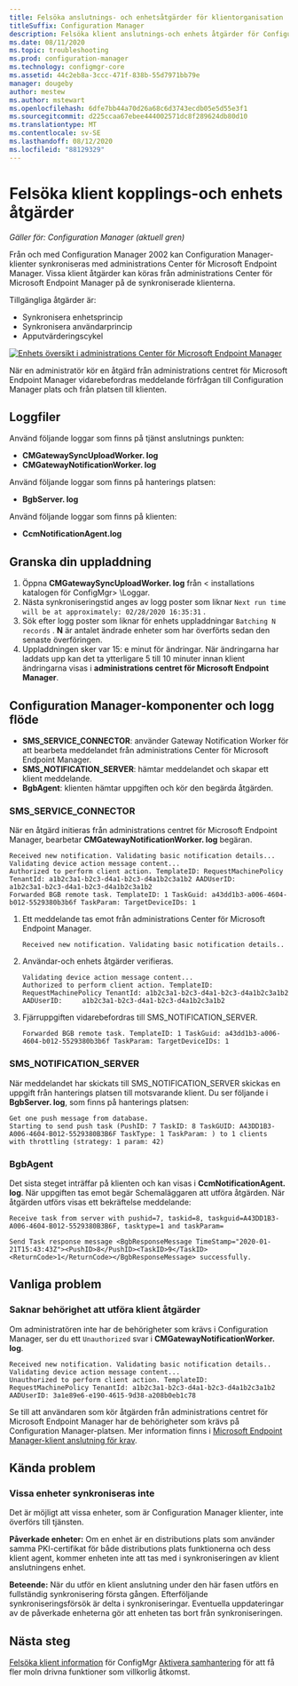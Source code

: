 ```yaml
---
title: Felsöka anslutnings- och enhetsåtgärder för klientorganisation
titleSuffix: Configuration Manager
description: Felsöka klient anslutnings-och enhets åtgärder för Configuration Manager
ms.date: 08/11/2020
ms.topic: troubleshooting
ms.prod: configuration-manager
ms.technology: configmgr-core
ms.assetid: 44c2eb8a-3ccc-471f-838b-55d7971bb79e
manager: dougeby
author: mestew
ms.author: mstewart
ms.openlocfilehash: 6dfe7bb44a70d26a68c6d3743ecdb05e5d55e3f1
ms.sourcegitcommit: d225ccaa67ebee444002571dc8f289624db80d10
ms.translationtype: MT
ms.contentlocale: sv-SE
ms.lasthandoff: 08/12/2020
ms.locfileid: "88129329"
---
```

# <a name="troubleshooting-tenant-attach-and-device-actions"></a>Felsöka klient kopplings-och enhets åtgärder

*Gäller för: Configuration Manager (aktuell gren)*

Från och med Configuration Manager 2002 kan Configuration Manager-klienter synkroniseras med administrations Center för Microsoft Endpoint Manager. Vissa klient åtgärder kan köras från administrations Center för Microsoft Endpoint Manager på de synkroniserade klienterna.

Tillgängliga åtgärder är:
- Synkronisera enhetsprincip
- Synkronisera användarprincip
- Apputvärderingscykel


[![Enhets översikt i administrations Center för Microsoft Endpoint Manager](./media/3555758-device-overview-actions.png)](./media/3555758-device-overview-actions.png#lightbox)
  
När en administratör kör en åtgärd från administrations centret för Microsoft Endpoint Manager vidarebefordras meddelande förfrågan till Configuration Manager plats och från platsen till klienten.

## <a name="log-files"></a>Loggfiler

Använd följande loggar som finns på tjänst anslutnings punkten:

- **CMGatewaySyncUploadWorker. log**
- **CMGatewayNotificationWorker. log**

Använd följande loggar som finns på hanterings platsen:

- **BgbServer. log**

Använd följande loggar som finns på klienten:

- **CcmNotificationAgent.log**

## <a name="review-your-upload"></a><a name="bkmk_review"></a>Granska din uppladdning

1. Öppna **CMGatewaySyncUploadWorker. log** från &lt; installations katalogen för ConfigMgr> \Loggar.
1. Nästa synkroniseringstid anges av logg poster som liknar `Next run time will be at approximately: 02/28/2020 16:35:31` .
1. Sök efter logg poster som liknar för enhets uppladdningar `Batching N records` . **N** är antalet ändrade enheter som har överförts sedan den senaste överföringen.
1. Uppladdningen sker var 15: e minut för ändringar. När ändringarna har laddats upp kan det ta ytterligare 5 till 10 minuter innan klient ändringarna visas i **administrations centret för Microsoft Endpoint Manager**.


## <a name="configuration-manager-components-and-log-flow"></a>Configuration Manager-komponenter och logg flöde

- **SMS_SERVICE_CONNECTOR**: använder Gateway Notification Worker för att bearbeta meddelandet från administrations Center för Microsoft Endpoint Manager.
- **SMS_NOTIFICATION_SERVER**: hämtar meddelandet och skapar ett klient meddelande.
- **BgbAgent**: klienten hämtar uppgiften och kör den begärda åtgärden.

### <a name="sms_service_connector"></a>SMS_SERVICE_CONNECTOR

När en åtgärd initieras från administrations centret för Microsoft Endpoint Manager, bearbetar **CMGatewayNotificationWorker. log** begäran.  

```text
Received new notification. Validating basic notification details...
Validating device action message content...
Authorized to perform client action. TemplateID: RequestMachinePolicy TenantId: a1b2c3a1-b2c3-d4a1-b2c3-d4a1b2c3a1b2 AADUserID:     a1b2c3a1-b2c3-d4a1-b2c3-d4a1b2c3a1b2
Forwarded BGB remote task. TemplateID: 1 TaskGuid: a43dd1b3-a006-4604-b012-5529380b3b6f TaskParam: TargetDeviceIDs: 1  
```
 
1. Ett meddelande tas emot från administrations Center för Microsoft Endpoint Manager.

   ```text
   Received new notification. Validating basic notification details..
   ```

1. Användar-och enhets åtgärder verifieras.

   ```text
   Validating device action message content... 
   Authorized to perform client action. TemplateID: RequestMachinePolicy TenantId: a1b2c3a1-b2c3-d4a1-b2c3-d4a1b2c3a1b2 AADUserID:     a1b2c3a1-b2c3-d4a1-b2c3-d4a1b2c3a1b2
   ```

1. Fjärruppgiften vidarebefordras till SMS_NOTIFICATION_SERVER.

    ```text
   Forwarded BGB remote task. TemplateID: 1 TaskGuid: a43dd1b3-a006-4604-b012-5529380b3b6f TaskParam: TargetDeviceIDs: 1  
    ```


### <a name="sms_notification_server"></a>SMS_NOTIFICATION_SERVER

När meddelandet har skickats till SMS_NOTIFICATION_SERVER skickas en uppgift från hanterings platsen till motsvarande klient. Du ser följande i **BgbServer. log**, som finns på hanterings platsen:

```text
Get one push message from database.
Starting to send push task (PushID: 7 TaskID: 8 TaskGUID: A43DD1B3-A006-4604-B012-5529380B3B6F TaskType: 1 TaskParam: ) to 1 clients  with throttling (strategy: 1 param: 42)
```

### <a name="bgbagent"></a>BgbAgent

Det sista steget inträffar på klienten och kan visas i **CcmNotificationAgent. log**. När uppgiften tas emot begär Schemaläggaren att utföra åtgärden. När åtgärden utförs visas ett bekräftelse meddelande:

```text
Receive task from server with pushid=7, taskid=8, taskguid=A43DD1B3-A006-4604-B012-5529380B3B6F, tasktype=1 and taskParam=

Send Task response message <BgbResponseMessage TimeStamp="2020-01-21T15:43:43Z"><PushID>8</PushID><TaskID>9</TaskID><ReturnCode>1</ReturnCode></BgbResponseMessage> successfully.
```

## <a name="common-issues"></a>Vanliga problem

### <a name="unauthorized-to-perform-client-action"></a><a name="bkmk_noauth"></a>Saknar behörighet att utföra klient åtgärder

Om administratören inte har de behörigheter som krävs i Configuration Manager, ser du ett `Unauthorized` svar i **CMGatewayNotificationWorker. log**.

```text
Received new notification. Validating basic notification details..
Validating device action message content...
Unauthorized to perform client action. TemplateID: RequestMachinePolicy TenantId: a1b2c3a1-b2c3-d4a1-b2c3-d4a1b2c3a1b2 AADUserID: 3a1e89e6-e190-4615-9d38-a208b0eb1c78
```  

Se till att användaren som kör åtgärden från administrations centret för Microsoft Endpoint Manager har de behörigheter som krävs på Configuration Manager-platsen. Mer information finns i [Microsoft Endpoint Manager-klient anslutning för krav](device-sync-actions.md#prerequisites).

## <a name="known-issues"></a>Kända problem

### <a name="specific-devices-dont-synchronize"></a>Vissa enheter synkroniseras inte

<!--7099564-->
Det är möjligt att vissa enheter, som är Configuration Manager klienter, inte överförs till tjänsten.

**Påverkade enheter:** Om en enhet är en distributions plats som använder samma PKI-certifikat för både distributions plats funktionerna och dess klient agent, kommer enheten inte att tas med i synkroniseringen av klient anslutningens enhet.

**Beteende:** När du utför en klient anslutning under den här fasen utförs en fullständig synkronisering första gången. Efterföljande synkroniseringsförsök är delta i synkroniseringar. Eventuella uppdateringar av de påverkade enheterna gör att enheten tas bort från synkroniseringen.


## <a name="next-steps"></a>Nästa steg

[Felsöka klient information](troubleshoot-client-details.md) 
 för ConfigMgr [Aktivera samhantering](../comanage/overview.md) för att få fler moln drivna funktioner som villkorlig åtkomst.
